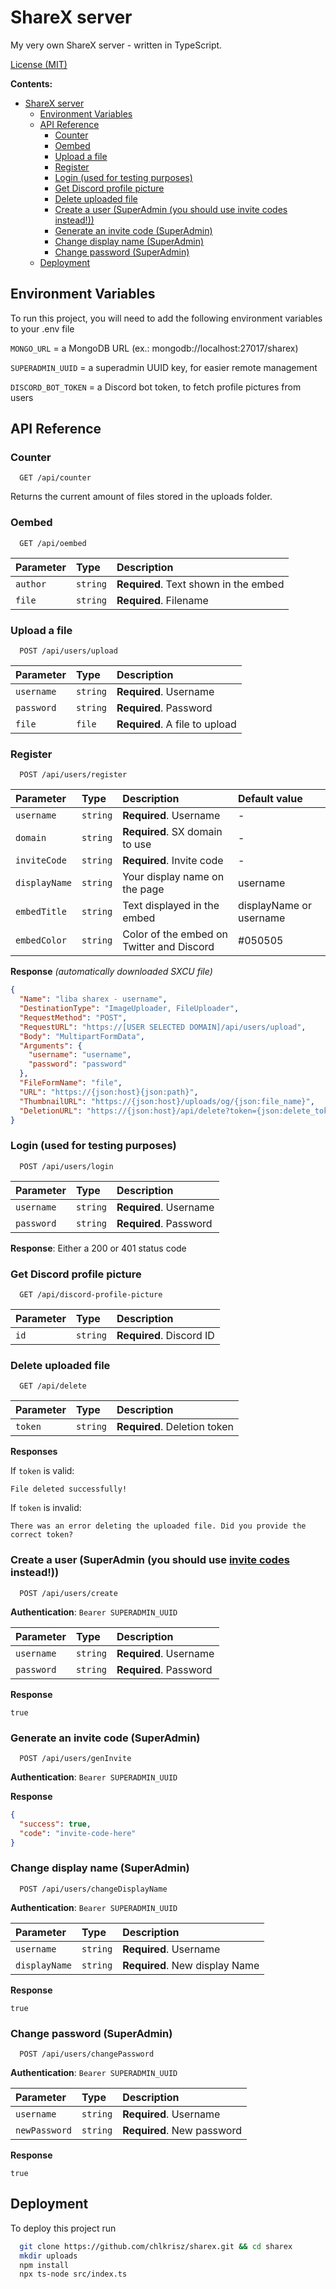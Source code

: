 # ShareX server

My very own ShareX server - written in TypeScript.

[License (MIT)](LICENSE.md)

**Contents:**

- [ShareX server](#sharex-server)
  - [Environment Variables](#environment-variables)
  - [API Reference](#api-reference)
    - [Counter](#counter)
    - [Oembed](#oembed)
    - [Upload a file](#upload-a-file)
    - [Register](#register)
    - [Login (used for testing purposes)](#login-used-for-testing-purposes)
    - [Get Discord profile picture](#get-discord-profile-picture)
    - [Delete uploaded file](#delete-uploaded-file)
    - [Create a user (SuperAdmin (you should use invite codes instead!))](#create-a-user-superadmin-you-should-use-invite-codes-instead)
    - [Generate an invite code (SuperAdmin)](#generate-an-invite-code-superadmin)
    - [Change display name (SuperAdmin)](#change-display-name-superadmin)
    - [Change password (SuperAdmin)](#change-password-superadmin)
  - [Deployment](#deployment)

## <a name="env-variables">Environment Variables</a>

To run this project, you will need to add the following environment variables to your .env file

`MONGO_URL` = a MongoDB URL (ex.: mongodb://localhost:27017/sharex)

`SUPERADMIN_UUID` = a superadmin UUID key, for easier remote management

`DISCORD_BOT_TOKEN` = a Discord bot token, to fetch profile pictures from users

## <a name="api-reference">API Reference</a>

### Counter

```http
  GET /api/counter
```

Returns the current amount of files stored in the uploads folder.

### Oembed

```http
  GET /api/oembed
```

| Parameter | Type     | Description                           |
| :-------- | :------- | :------------------------------------ |
| `author`  | `string` | **Required**. Text shown in the embed |
| `file`    | `string` | **Required**. Filename                |

### Upload a file

```http
  POST /api/users/upload
```

| Parameter  | Type     | Description                    |
| :--------- | :------- | :----------------------------- |
| `username` | `string` | **Required**. Username         |
| `password` | `string` | **Required**. Password         |
| `file`     | `file`   | **Required**. A file to upload |

### Register

```http
  POST /api/users/register
```

| Parameter     | Type     | Description                               | Default value           |
| :------------ | :------- | :---------------------------------------- | :---------------------- |
| `username`    | `string` | **Required**. Username                    | -                       |
| `domain`      | `string` | **Required**. SX domain to use            | -                       |
| `inviteCode`  | `string` | **Required**. Invite code                 | -                       |
| `displayName` | `string` | Your display name on the page             | username                |
| `embedTitle`  | `string` | Text displayed in the embed               | displayName or username |
| `embedColor`  | `string` | Color of the embed on Twitter and Discord | #050505                 |

**Response** _(automatically downloaded SXCU file)_

```json
{
  "Name": "liba sharex - username",
  "DestinationType": "ImageUploader, FileUploader",
  "RequestMethod": "POST",
  "RequestURL": "https://[USER SELECTED DOMAIN]/api/users/upload",
  "Body": "MultipartFormData",
  "Arguments": {
    "username": "username",
    "password": "password"
  },
  "FileFormName": "file",
  "URL": "https://{json:host}{json:path}",
  "ThumbnailURL": "https://{json:host}/uploads/og/{json:file_name}",
  "DeletionURL": "https://{json:host}/api/delete?token={json:delete_token}"
}
```

### Login (used for testing purposes)

```http
  POST /api/users/login
```

| Parameter  | Type     | Description            |
| :--------- | :------- | :--------------------- |
| `username` | `string` | **Required**. Username |
| `password` | `string` | **Required**. Password |

**Response**: Either a 200 or 401 status code

### Get Discord profile picture

```http
  GET /api/discord-profile-picture
```

| Parameter | Type     | Description              |
| :-------- | :------- | :----------------------- |
| `id`      | `string` | **Required**. Discord ID |

### Delete uploaded file

```http
  GET /api/delete
```

| Parameter | Type     | Description                  |
| :-------- | :------- | :--------------------------- |
| `token`   | `string` | **Required**. Deletion token |

**Responses**

If `token` is valid:

```
File deleted successfully!
```

If `token` is invalid:

```
There was an error deleting the uploaded file. Did you provide the correct token?
```

### Create a user (SuperAdmin (you should use [invite codes](#generate-an-invite-code-superadmin) instead!))

```http
  POST /api/users/create
```

**Authentication**: `Bearer SUPERADMIN_UUID`

| Parameter  | Type     | Description            |
| :--------- | :------- | :--------------------- |
| `username` | `string` | **Required**. Username |
| `password` | `string` | **Required**. Password |

**Response**

```
true
```

### Generate an invite code (SuperAdmin)

```http
  POST /api/users/genInvite
```

**Authentication**: `Bearer SUPERADMIN_UUID`

**Response**

```json
{
  "success": true,
  "code": "invite-code-here"
}
```

### Change display name (SuperAdmin)

```http
  POST /api/users/changeDisplayName
```

**Authentication**: `Bearer SUPERADMIN_UUID`

| Parameter     | Type     | Description                    |
| :------------ | :------- | :----------------------------- |
| `username`    | `string` | **Required**. Username         |
| `displayName` | `string` | **Required**. New display Name |

**Response**

```
true
```

### Change password (SuperAdmin)

```http
  POST /api/users/changePassword
```

**Authentication**: `Bearer SUPERADMIN_UUID`

| Parameter     | Type     | Description                |
| :------------ | :------- | :------------------------- |
| `username`    | `string` | **Required**. Username     |
| `newPassword` | `string` | **Required**. New password |

**Response**

```
true
```

## <a name="deploy">Deployment</a>

To deploy this project run

```bash
  git clone https://github.com/chlkrisz/sharex.git && cd sharex
  mkdir uploads
  npm install
  npx ts-node src/index.ts
```
